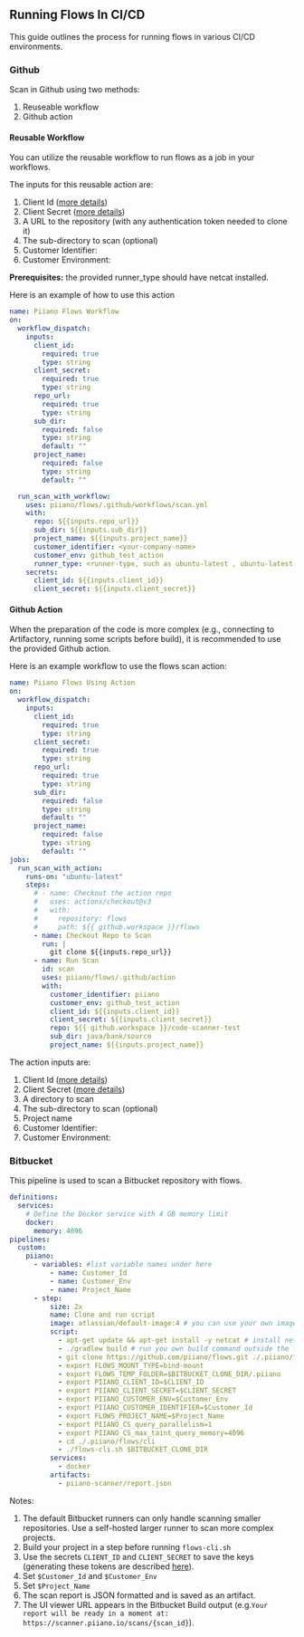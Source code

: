 ## Running Flows In CI/CD

This guide outlines the process for running flows in various CI/CD environments.

### Github

Scan in Github using two methods:

1. Reuseable workflow
2. Github action

#### Reusable Workflow

You can utilize the reusable workflow to run flows as a job in your workflows.

The inputs for this reusable action are:

1. Client Id ([more details](../cli/))
2. Client Secret ([more details](../cli/))
3. A URL to the repository (with any authentication token needed to clone it)
4. The sub-directory to scan (optional)
5. Customer Identifier: <your-company-name>
6. Customer Environment: <environment-such-as-prod-or-stage>

**Prerequisites:** the provided runner_type should have netcat installed.

Here is an example of how to use this action

```yml
name: Piiano Flows Workflow
on:
  workflow_dispatch:
    inputs:
      client_id:
        required: true
        type: string
      client_secret:
        required: true
        type: string
      repo_url:
        required: true
        type: string
      sub_dir:
        required: false
        type: string
        default: ""
      project_name:
        required: false
        type: string
        default: ""

  run_scan_with_workflow:
    uses: piiano/flows/.github/workflows/scan.yml
    with:
      repo: ${{inputs.repo_url}}
      sub_dir: ${{inputs.sub_dir}}
      project_name: ${{inputs.project_name}}
      customer_identifier: <your-company-name>
      customer_env: github_test_action
      runner_type: <runner-type, such as ubuntu-latest , ubuntu-latest-4-cores>
    secrets:
      client_id: ${{inputs.client_id}}
      client_secret: ${{inputs.client_secret}}
```

#### Github Action

When the preparation of the code is more complex (e.g., connecting to Artifactory, running some scripts before build), it is recommended to use the provided Github action.

Here is an example workflow to use the flows scan action:

```yml
name: Piiano Flows Using Action
on:
  workflow_dispatch:
    inputs:
      client_id:
        required: true
        type: string
      client_secret:
        required: true
        type: string
      repo_url:
        required: true
        type: string
      sub_dir:
        required: false
        type: string
        default: ""
      project_name:
        required: false
        type: string
        default: ""
jobs:
  run_scan_with_action:
    runs-on: "ubuntu-latest"
    steps:
      # - name: Checkout the action repo
      #   uses: actions/checkout@v3
      #   with:
      #     repository: flows
      #     path: ${{ github.workspace }}/flows
      - name: Checkout Repo to Scan
        run: |
          git clone ${{inputs.repo_url}}
      - name: Run Scan
        id: scan
        uses: piiano/flows/.github/action
        with:
          customer_identifier: piiano
          customer_env: github_test_action
          client_id: ${{inputs.client_id}}
          client_secret: ${{inputs.client_secret}}
          repo: ${{ github.workspace }}/code-scanner-test
          sub_dir: java/bank/source
          project_name: ${{inputs.project_name}}
```

The action inputs are:

1. Client Id ([more details](../cli/))
2. Client Secret ([more details](../cli/))
3. A directory to scan
4. The sub-directory to scan (optional)
5. Project name
6. Customer Identifier: <your-company-name>
7. Customer Environment: <environment-such-as-prod-or-stage>

### Bitbucket

This pipeline is used to scan a Bitbucket repository with flows.

```yml
definitions:
  services:
    # Define the Docker service with 4 GB memory limit
    docker:
      memory: 4096
pipelines:
  custom:
    piiano:
      - variables: #list variable names under here
          - name: Customer_Id
          - name: Customer_Env
          - name: Project_Name
      - step:
          size: 2x
          name: Clone and run script
          image: atlassian/default-image:4 # you can use your own image
          script:
            - apt-get update && apt-get install -y netcat # install netcat, for alpine based use apk add --update --no-cache netcat-openbsd
            - ./gradlew build # run you own build command outside the flows docker to fetch dependencies
            - git clone https://github.com/piiano/flows.git ./.piiano/flows
            - export FLOWS_MOUNT_TYPE=bind-mount
            - export FLOWS_TEMP_FOLDER=$BITBUCKET_CLONE_DIR/.piiano
            - export PIIANO_CLIENT_ID=$CLIENT_ID
            - export PIIANO_CLIENT_SECRET=$CLIENT_SECRET
            - export PIIANO_CUSTOMER_ENV=$Customer_Env
            - export PIIANO_CUSTOMER_IDENTIFIER=$Customer_Id
            - export FLOWS_PROJECT_NAME=$Project_Name
            - export PIIANO_CS_query_parallelism=1
            - export PIIANO_CS_max_taint_query_memory=4096
            - cd ./.piiano/flows/cli
            - ./flows-cli.sh $BITBUCKET_CLONE_DIR
          services:
            - docker
          artifacts:
            - piiano-scanner/report.json
```

Notes:

1. The default Bitbucket runners can only handle scanning smaller repositories. Use a self-hosted larger runner to scan more complex projects.
2. Build your project in a step before running `flows-cli.sh`
3. Use the secrets `CLIENT_ID` and `CLIENT_SECRET` to save the keys (generating these tokens are described [here](../cli/)).
4. Set `$Customer_Id` and `$Customer_Env`
5. Set `$Project_Name`
6. The scan report is JSON formatted and is saved as an artifact.
7. The UI viewer URL appears in the Bitbucket Build output (e.g.`Your report will be ready in a moment at: https://scanner.piiano.io/scans/{scan_id}`).
